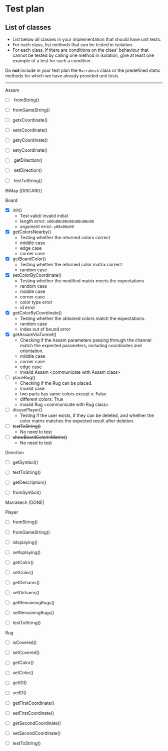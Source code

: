 
# Test plan

## List of classes

* List below all classes in your implementation that should have unit tests.
* For each class, list methods that can be tested in isolation.
* For each class, if there are conditions on the class' behaviour that cannot
  be tested by calling one method in isolation, give at least one example of
  a test for such a condition.

Do **not** include in your test plan the `Marrakech` class or the predefined
static methods for which we have already provided unit tests.

---



Assam

-   [ ] ​    fromString()

-   [ ] ​    fromGameString()

-   [ ] ​    getxCoordinate()

-   [ ] ​    setxCoordinate()

-   [ ] ​    getyCoordinate()

-   [ ] ​    setyCoordinate()

-   [ ] ​    getDirection()

-   [ ] ​    setDirection()

-   [ ] ​    testToString()

BiMap [DISCARD]

Board

-   [x] init()
    -   Test valid/ invalid initial
    -   length error: `n00n00n00n00n00n00n00`
    -   argument error: `y00x00x00`
-   [x] getColorsNearby()
    -   Testing whether the returned colors correct
    -   middle case
    -   edge case
    -   corner case
-   [x] getBoardColor()
    -   Testing whether the returned color matrix correct
    -   random case
-   [x] setColorByCoordinate()
    -   Testing whether the modified matrix meets the expectations
    -   random case
    -   middle case
    -   corner case
    -   color type error
    -   id error
-   [x] getColorByCoordinate()
    -   Testing whether the obtained colors match the expectations.
    -   random case
    -   index out of bound error
-   [x] getAssamViaTunnel()
    -   Checking if the Assam parameters passing through the channel match the expected parameters, including coordinates and orientation.
    -   middle case
    -   corner case
    -   edge case
    -   invalid Assam \<communicate with Assam class\>
-   [ ] placeRug()
    -   Checking if the Rug can be placed.
    -   invalid case
    -   two parts has same colors except `n`: False
    -   different colors: True
    -   invalid Rug \<communicate with Rug class\>
-   [ ] disusePlayer()
    -   Testing if the user exists, if they can be deleted, and whether the color matrix matches the expected result after deletion.
-   [ ] ~~testToString()~~
    -   No need to test
-   [ ] ~~showBoardColorInMatrix()~~
    -   No need to test

Direction

-   [ ]   getSymbol()

-   [ ]   testToString()

-   [ ]   getDescription()

-   [ ]   fromSymbol()


Marrakech [DONE]

Player

-   [ ]   fromString()

-   [ ]   fromGameString()

-   [ ]   isIsplaying()

-   [ ]   setIsplaying()

-   [ ]   getColor()

-   [ ]   setColor()

-   [ ]   getDirhams()

-   [ ]   setDirhams()

-   [ ]   getRemainingRugs()

-   [ ]   setRemainingRugs()

-   [ ]   testToString()


Rug

-   [ ]   isCovered()

-   [ ]   setCovered()

-   [ ]   getColor()

-   [ ]   setColor()

-   [ ]   getID()

-   [ ]   setID()

-   [ ]   getFirstCoordinate()

-   [ ]   setFirstCoordinate()

-   [ ]   getSecondCoordinate()

-   [ ]   setSecondCoordinate()

-   [ ]   testToString()